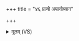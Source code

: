 +++
title = "४६ प्राणो अपानोव्यान"

+++
<details><summary>मूलम् (VS)</summary>

प्रा॒णो अ॑पा॒नोव्या॒न आयु॒श्चक्षु॑र्दृ॒शये॒ सूर्या॑य।  
अप॑रिपरेण प॒था य॒मरा॑ज्ञः पि॒तॄन्ग॑च्छ॥
</details>